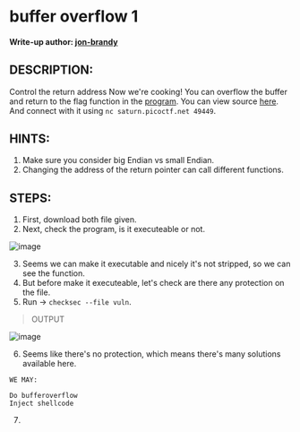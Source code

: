 # buffer overflow 1
#### Write-up author: [jon-brandy](https://github.com/jon-brandy)
## DESCRIPTION:
Control the return address Now we're cooking! 
You can overflow the buffer and return to the flag function in the [program](https://github.com/jon-brandy/CTF-WRITE-UP/blob/4b15b8791f8a6558c6fc8bfedeba343c9ab77ec7/Asset/buffer%20overflow%201/vuln). 
You can view source [here](https://github.com/jon-brandy/CTF-WRITE-UP/blob/9cda637bea2a85da46ba8dce3c9ccf131928092f/Asset/buffer%20overflow%201/vuln.c). And connect with it using 
`nc saturn.picoctf.net 49449`.
## HINTS:
1. Make sure you consider big Endian vs small Endian.
2. Changing the address of the return pointer can call different functions.
## STEPS:
1. First, download both file given.
2. Next, check the program, is it executeable or not.

![image](https://user-images.githubusercontent.com/70703371/184164409-dfc35fd8-6e24-4756-832e-de899e682792.png)

3. Seems we can make it executable and nicely it's not stripped, so we can see the function.
4. But before make it executeable, let's check are there any protection on the file.
5. Run -> `checksec --file vuln`.

> OUTPUT

![image](https://user-images.githubusercontent.com/70703371/184164974-2c09f927-035a-4b92-af20-35eaeca03ca3.png)

6. Seems like there's no protection, which means there's many solutions available here.

```
WE MAY:

Do bufferoverflow
Inject shellcode
````

7. 
